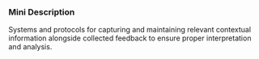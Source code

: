 ### Mini Description

Systems and protocols for capturing and maintaining relevant contextual information alongside collected feedback to ensure proper interpretation and analysis.
